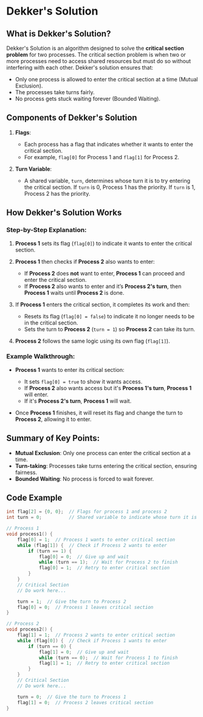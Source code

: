 # Dekker's Solution

## What is Dekker's Solution?

Dekker's Solution is an algorithm designed to solve the **critical section problem** for two processes. The critical section problem is when two or more processes need to access shared resources but must do so without interfering with each other. Dekker's solution ensures that:

- Only one process is allowed to enter the critical section at a time (Mutual Exclusion).
- The processes take turns fairly.
- No process gets stuck waiting forever (Bounded Waiting).

## Components of Dekker's Solution

1. **Flags**: 
   - Each process has a flag that indicates whether it wants to enter the critical section.
   - For example, `flag[0]` for Process 1 and `flag[1]` for Process 2.

2. **Turn Variable**: 
   - A shared variable, `turn`, determines whose turn it is to try entering the critical section. If `turn` is 0, Process 1 has the priority. If `turn` is 1, Process 2 has the priority.

## How Dekker's Solution Works

### Step-by-Step Explanation:

1. **Process 1** sets its flag (`flag[0]`) to indicate it wants to enter the critical section.

2. **Process 1** then checks if **Process 2** also wants to enter:
   - If **Process 2** does **not** want to enter, **Process 1** can proceed and enter the critical section.
   - If **Process 2** also wants to enter and it’s **Process 2's turn**, then **Process 1** waits until **Process 2** is done.

3. If **Process 1** enters the critical section, it completes its work and then:
   - Resets its flag (`flag[0] = false`) to indicate it no longer needs to be in the critical section.
   - Sets the turn to **Process 2** (`turn = 1`) so **Process 2** can take its turn.

4. **Process 2** follows the same logic using its own flag (`flag[1]`).

### Example Walkthrough:

- **Process 1** wants to enter its critical section:
  - It sets `flag[0] = true` to show it wants access.
  - If **Process 2** also wants access but it's **Process 1's turn**, **Process 1** will enter.
  - If it's **Process 2's turn**, **Process 1** will wait.

- Once **Process 1** finishes, it will reset its flag and change the turn to **Process 2**, allowing it to enter.

## Summary of Key Points:

- **Mutual Exclusion**: Only one process can enter the critical section at a time.
- **Turn-taking**: Processes take turns entering the critical section, ensuring fairness.
- **Bounded Waiting**: No process is forced to wait forever.

## Code Example

```c
int flag[2] = {0, 0};  // Flags for process 1 and process 2
int turn = 0;          // Shared variable to indicate whose turn it is

// Process 1
void process1() {
    flag[0] = 1;  // Process 1 wants to enter critical section
    while (flag[1]) {  // Check if Process 2 wants to enter
        if (turn == 1) {
            flag[0] = 0;  // Give up and wait
            while (turn == 1);  // Wait for Process 2 to finish
            flag[0] = 1;  // Retry to enter critical section
        }
    }
    // Critical Section
    // Do work here...

    turn = 1;  // Give the turn to Process 2
    flag[0] = 0;  // Process 1 leaves critical section
}

// Process 2
void process2() {
    flag[1] = 1;  // Process 2 wants to enter critical section
    while (flag[0]) {  // Check if Process 1 wants to enter
        if (turn == 0) {
            flag[1] = 0;  // Give up and wait
            while (turn == 0);  // Wait for Process 1 to finish
            flag[1] = 1;  // Retry to enter critical section
        }
    }
    // Critical Section
    // Do work here...

    turn = 0;  // Give the turn to Process 1
    flag[1] = 0;  // Process 2 leaves critical section
}
